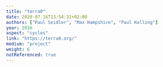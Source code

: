 ```yaml
---
title: "terra0"
date: 2020-07-16T13:54:31+02:00
authors: ["Paul Seidler", "Max Hampshire", "Paul Kolling"]
year: 2016
aspect: "cycles"
link: "https://terra0.org/"
medium: "project"
weight: 6
notReferenced: true
---
```

